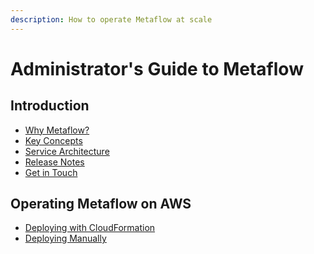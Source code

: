 ```yaml
---
description: How to operate Metaflow at scale
---
```


# Administrator's Guide to Metaflow

## Introduction

* [Why Metaflow?](introduction/why-metaflow.md)
* [Key Concepts]()
* [Service Architecture](introduction/service-architecture.md)
* [Release Notes](introduction/release-notes-1.md)
* [Get in Touch](introduction/getting-in-touch.md)

## Operating Metaflow on AWS

* [Deploying with CloudFormation]()
* [Deploying Manually]()



